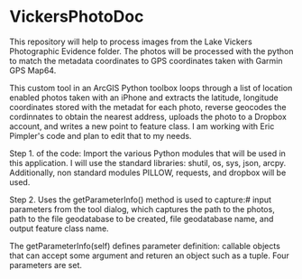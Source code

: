 # VickersPhotoDoc
This repository will help to process images from the Lake Vickers Photographic Evidence folder. The photos will be processed with the python to match the metadata coordinates to GPS coordinates taken with Garmin GPS Map64. 

This custom tool in an ArcGIS Python toolbox loops through a list of location
    enabled photos taken with an iPhone and extracts the latitude, longitude coordinates
    stored with the metadat for each photo, reverse geocodes the cordinnates to obtain
    the nearest address, uploads the photo to a Dropbox account, and writes a new
    point to feature class. I am working with Eric Pimpler's code and plan to edit that to my needs.
    
Step 1. of the code: Import the various Python modules that will be used in this application. 
  I will use the standard libraries: shutil, os, sys, json, arcpy. 
  Additionally, non standard modules PILLOW, requests, and dropbox will be used.

Step 2. Uses the getParameterInfo() method is used to capture:# input parameters from the tool dialog,
  which captures the path to the photos, path to the file geodatabase to be created,
  file geodatabase name, and output feature class name.
  
  The getParameterInfo(self) defines parameter definition: callable objects that can accept some argument
  and returen an object such as a tuple. Four parameters are set. 


